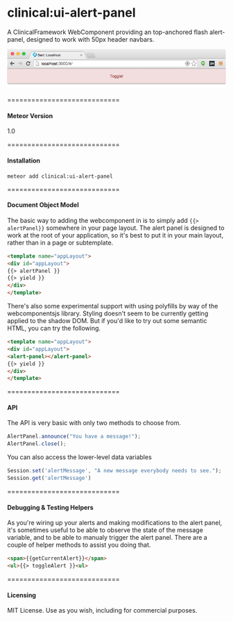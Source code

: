clinical:ui-alert-panel
============================

A ClinicalFramework WebComponent providing an top-anchored flash alert-panel, designed to work with 50px header navbars.

![screenshot](https://raw.githubusercontent.com/awatson1978/clinical-ui-alert-panel/master/screenshots/screenshot-after.png)  


============================
#### Meteor Version

1.0



============================
#### Installation

```
meteor add clinical:ui-alert-panel
```

============================
#### Document Object Model  

The basic way to adding the webcomponent in is to simply add ``{{> alertPanel}}`` somewhere in your page layout.  The alert panel is designed to work at the root of your application, so it's best to put it in your main layout, rather than in a page or subtemplate.  

````html
<template name="appLayout">
<div id="appLayout">
{{> alertPanel }}
{{> yield }}
</div>
</template>
````

There's also some experimental support with using polyfills by way of the webcomponentsjs library.  Styling doesn't seem to be currently getting applied to the shadow DOM.  But if you'd like to try out some semantic HTML, you can try the following.  

````html
<template name="appLayout">
<div id="appLayout">
<alert-panel></alert-panel>
{{> yield }}
</div>
</template>
````


============================
#### API

The API is very basic with only two methods to choose from.  

````js
AlertPanel.announce("You have a message!");
AlertPanel.close();
````

You can also access the lower-level data variables

````js
Session.set('alertMessage', "A new message everybody needs to see.");
Session.get('alertMessage')
````

============================
#### Debugging & Testing Helpers

As you're wiring up your alerts and making modifications to the alert panel, it's sometimes useful to be able to observe the state of the message variable, and to be able to manualy trigger the alert panel.  There are a couple of helper methods to assist you doing that.  

````html
<span>{{getCurrentAlert}}</span>
<ul>{{> toggleAlert }}<ul>
````


============================
#### Licensing

MIT License. Use as you wish, including for commercial purposes.
